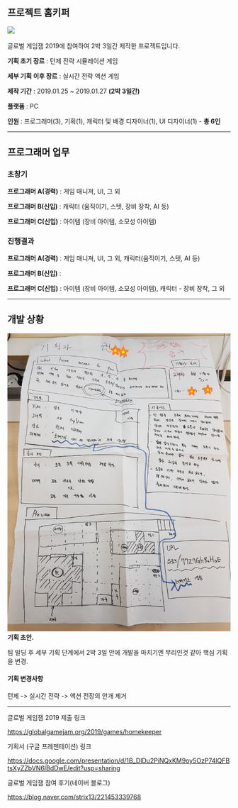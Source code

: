 ## 프로젝트 홈키퍼

![](https://ggj.s3.amazonaws.com/styles/game_sidebar__wide/featured_image/2019/01/231140/seukeurinsyas_2019-01-27_ohu_2.25.19.png?itok=h_fs-XrJ&timestamp=1548566891)

글로벌 게임잼 2019에 참여하여 2박 3일간 제작한 프로젝트입니다.

**기획 초기 장르** : 턴제 전략 시뮬레이션 게임

**세부 기획 이후 장르** : 실시간 전략 액션 게임

**제작 기간** : 2019.01.25 ~ 2019.01.27 **(2박 3일간)**

**플랫폼** : PC

**인원** : 프로그래머(3), 기획(1), 캐릭터 및 배경 디자이너(1), UI 디자이너(1) - **총 6인**

---
## 프로그래머 업무

### 초창기

**프로그래머 A(경력)** : 게임 매니져, UI, 그 외

**프로그래머 B(신입)** : 캐릭터 (움직이기, 스텟, 장비 장착, AI 등)

**프로그래머 C(신입)** : 아이템 (장비 아이템, 소모성 아이템)

### 진행결과

**프로그래머 A(경력)** : 게임 매니져, UI, 그 외, 캐릭터(움직이기, 스텟, AI 등)

**프로그래머 B(신입)** :

**프로그래머 C(신입)** : 아이템 (장비 아이템, 소모성 아이템), 캐릭터 - 장비 장착, 그 외

---
## 개발 상황

![](https://github.com/KorStrix/GGJ_2019/blob/master/%EC%9B%90%EB%B3%B8%EA%B8%B0%ED%9A%8D.jpg?raw=true)
**기획 초안.**

팀 빌딩 후 세부 기획 단계에서 2박 3일 안에 개발을 마치기엔 무리인것 같아 핵심 기획을 변경.

#### 기획 변경사항
턴제 -> 실시간
전략 -> 액션
전장의 안개 제거

---

글로벌 게임잼 2019 제출 링크

https://globalgamejam.org/2019/games/homekeeper

기획서 (구글 프레젠테이션) 링크

https://docs.google.com/presentation/d/1B_DlDu2PiNQxKM9oy5OzP74lQFBtsXyZZbVN6IBdDwE/edit?usp=sharing

글로벌 게임잼 참여 후기(네이버 블로그)

https://blog.naver.com/strix13/221453339768
